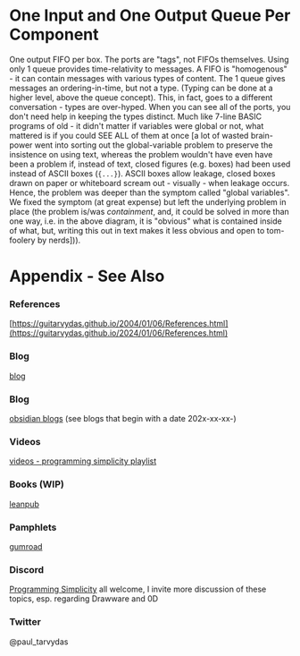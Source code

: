 # One Input and One Output Queue Per Component
One output FIFO per box. The ports are "tags", not FIFOs themselves. Using only 1 queue provides time-relativity to messages. A FIFO is "homogenous" - it can contain messages with various types of content. The 1 queue gives messages an ordering-in-time, but not a type. (Typing can be done at a higher level, above the queue concept). This, in fact, goes to a different conversation - types are over-hyped. When you can see all of the ports, you don't need help in keeping the types distinct. Much like 7-line BASIC programs of old - it didn't matter if variables were global or not, what mattered is if you could SEE ALL of them at once [a lot of wasted brain-power went into sorting out the global-variable problem to preserve the insistence on using text, whereas the problem wouldn't have even have been a problem if, instead of text, closed figures (e.g. boxes) had been used instead of ASCII boxes (`{...}`). ASCII boxes allow leakage, closed boxes drawn on paper or whiteboard scream out - visually - when leakage occurs. Hence, the problem was deeper than the symptom called "global variables". We fixed the symptom (at great expense) but left the underlying problem in place (the problem is/was _containment_, and, it could be solved in more than one way, i.e. in the above diagram, it is "obvious" what is contained inside of what, but, writing this out in text makes it less obvious and open to tom-foolery by nerds])).


# Appendix - See Also

### References

[https://guitarvydas.github.io/2004/01/06/References.html](https://guitarvydas.github.io/2024/01/06/References.html)

### Blog
[blog](https://guitarvydas.github.io/)

### Blog
[obsidian blogs](https://publish.obsidian.md/programmingsimplicity) (see blogs that begin with a date 202x-xx-xx-)
### Videos
[videos - programming simplicity playlist](https://www.youtube.com/@programmingsimplicity2980)
### Books (WIP)
[leanpub](https://leanpub.com/u/paul-tarvydas)
### Pamphlets
[gumroad](https://tarvydas.gumroad.com/l/dvtej?_gl=1*o7hy6z*_ga*MjA0NzUyMDY1Mi4xNzA3NDc3MDIx*_ga_6LJN6D94N6*MTcwNzQ3NzAyMC4xLjEuMTcwNzQ3NzI5Ni4wLjAuMA..)
### Discord
[Programming Simplicity](https://discord.gg/Jjx62ypR) all welcome, I invite more discussion of these topics, esp. regarding Drawware and 0D
### Twitter
@paul_tarvydas

<script src="https://utteranc.es/client.js" 
        repo="guitarvydas/guitarvydas.github.io" 
        issue-term="pathname" 
        theme="github-light" 
        crossorigin="anonymous" 
        async> 
</script> 
